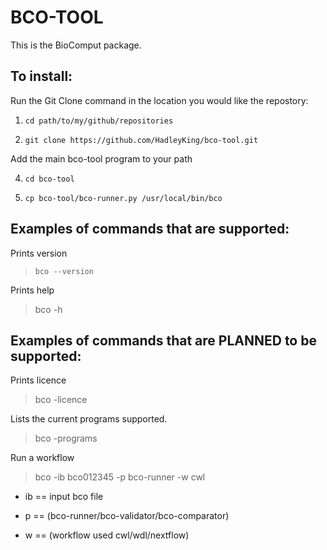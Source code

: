 # BCO-TOOL

This is the BioComput package. 

## To install:

Run the Git Clone command in the location you would like the repostory:

1. `cd path/to/my/github/repositories`

2. `git clone https://github.com/HadleyKing/bco-tool.git`

Add the main bco-tool program to your path

4. `cd bco-tool`

5. `cp bco-tool/bco-runner.py /usr/local/bin/bco`


## Examples of commands that are supported:

Prints version
> `bco --version`

Prints help
> bco -h

## Examples of commands that are PLANNED to be supported:

Prints licence
> bco -licence

Lists the current programs supported.
> bco -programs

Run a workflow
>bco -ib bco012345 -p bco-runner -w cwl

- ib == input bco file

- p == (bco-runner/bco-validator/bco-comparator)

- w == (workflow used cwl/wdl/nextflow)
